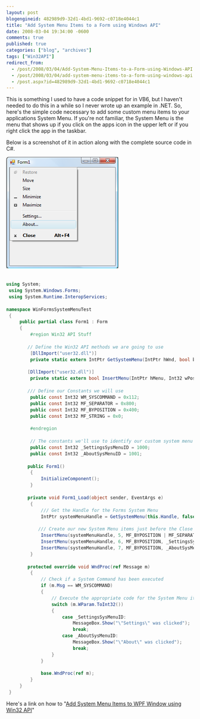 ```yaml
---
layout: post
blogengineid: 482989d9-32d1-4bd1-9692-c0718e4044c1
title: "Add System Menu Items to a Form using Windows API"
date: 2008-03-04 19:34:00 -0600
comments: true
published: true
categories: ["blog", "archives"]
tags: ["Win32API"]
redirect_from: 
  - /post/2008/03/04/Add-System-Menu-Items-to-a-Form-using-Windows-API
  - /post/2008/03/04/add-system-menu-items-to-a-form-using-windows-api
  - /post.aspx?id=482989d9-32d1-4bd1-9692-c0718e4044c1
---
```

<!-- more -->

This is something I used to have a code snippet for in VB6, but I haven't needed to do this in a while so I never wrote up an example in .NET. So, here's the simple code necessary to add some custom menu items to your applications System Menu. If you're not familiar, the System Menu is the menu that shows up if you click on the apps icon in the upper left or if you right click the app in the taskbar.

Below is a screenshot of it in action along with the complete source code in C#.

<img src="/files/Win32API_AddSystemMenuItem.png" alt="" width="301" height="299" />

```csharp

using System;
 using System.Windows.Forms;
 using System.Runtime.InteropServices;

namespace WinFormsSystemMenuTest
 {
     public partial class Form1 : Form
     {
         #region Win32 API Stuff

        // Define the Win32 API methods we are going to use
         [DllImport("user32.dll")]
         private static extern IntPtr GetSystemMenu(IntPtr hWnd, bool bRevert);

        [DllImport("user32.dll")]
         private static extern bool InsertMenu(IntPtr hMenu, Int32 wPosition, Int32 wFlags, Int32 wIDNewItem, string lpNewItem);

        /// Define our Constants we will use
         public const Int32 WM_SYSCOMMAND = 0x112;
         public const Int32 MF_SEPARATOR = 0x800;
         public const Int32 MF_BYPOSITION = 0x400;
         public const Int32 MF_STRING = 0x0;
         
         #endregion
         
         // The constants we'll use to identify our custom system menu items
         public const Int32 _SettingsSysMenuID = 1000;
         public const Int32 _AboutSysMenuID = 1001;

        public Form1()
         {
             InitializeComponent();
         }

        private void Form1_Load(object sender, EventArgs e)
         {
             /// Get the Handle for the Forms System Menu
             IntPtr systemMenuHandle = GetSystemMenu(this.Handle, false);

            /// Create our new System Menu items just before the Close menu item
             InsertMenu(systemMenuHandle, 5, MF_BYPOSITION | MF_SEPARATOR, 0, string.Empty); // <-- Add a menu seperator
             InsertMenu(systemMenuHandle, 6, MF_BYPOSITION, _SettingsSysMenuID, "Settings...");
             InsertMenu(systemMenuHandle, 7, MF_BYPOSITION, _AboutSysMenuID, "About...");
         }

        protected override void WndProc(ref Message m)
         {
             // Check if a System Command has been executed
             if (m.Msg == WM_SYSCOMMAND)
             {
                 // Execute the appropriate code for the System Menu item that was clicked
                 switch (m.WParam.ToInt32())
                 {
                     case _SettingsSysMenuID:
                         MessageBox.Show("\"Settings\" was clicked");
                         break;
                     case _AboutSysMenuID:
                         MessageBox.Show("\"About\" was clicked");
                         break;
                 }
             }
             
             base.WndProc(ref m);
         }
     }
 }

```

Here's a link on how to "<a href="/post/2008/03/Add-System-Menu-Items-to-WPF-Window-using-Win32-API.aspx">Add System Menu Items to WPF Window using Win32 API</a>"
